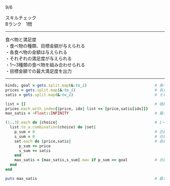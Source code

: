 9/6
  
スキルチェック  
Bランク　1問  
  
-------------------------------------------
食べ物と満足度  
・食べ物の種類、目標金額が与えられる  
・各食べ物の金額は与えられる  
・それぞれの満足度が与えられる  
・1〜3種類の食べ物を組み合わせられる  
・目標金額での最大満足度を出力  
  
-------------------------------------------
  
```ruby
kinds, goal = gets.split.map(&:to_i)                              # 食べ物の種類、目標金額を取得
prices = gets.split.map(&:to_i)                                   # 各食べ物の金額を取得
satis = gets.split.map(&:to_i)                                    # それぞれの満足度を取得

list = []                                                         # 値段と満足度をリスト化
prices.each_with_index{|price, idx| list << [price,satis[idx]]}
max_satis = -Float::INFINITY                                      # 最大満足度の初期値（必ず最初の候補で更新される）

(1..3).each do |choice|                                           # 1〜3種類の組み合わせを全部確認
  list.to_a.combination(choice) do |set|
    p_sum = 0                                                     # 合計金額を記録
    s_sum = 0                                                     # 合計満足度を記録
    set.each do |price,satis|                                     # 各組み合わせの金額と満足を合計
      p_sum += price
      s_sum += satis
    end
    max_satis = [max_satis,s_sum].max if p_sum == goal            # 合計金額が目標金額と一致した場合のみ、合計満足度を比較して最大値を記録
  end
end

puts max_satis                                                    # 最大満足度を出力
```
